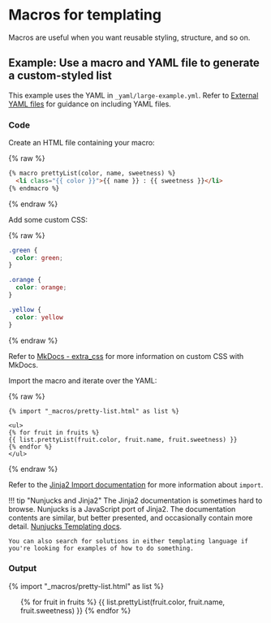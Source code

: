 # Macros for templating

Macros are useful when you want reusable styling, structure, and so on.

## Example: Use a macro and YAML file to generate a custom-styled list

This example uses the YAML in `_yaml/large-example.yml`. Refer to [External YAML files](external-yaml-files.md) for guidance on including YAML files.

### Code

Create an HTML file containing your macro:

{% raw %}
```html
{% macro prettyList(color, name, sweetness) %}
  <li class="{{ color }}">{{ name }} : {{ sweetness }}</li>
{% endmacro %}
```
{% endraw %}

Add some custom CSS:

{% raw %}
```css
.green {
  color: green;
}

.orange {
  color: orange;
}

.yellow {
  color: yellow
}
```
{% endraw %}

Refer to [MkDocs - extra_css](https://www.mkdocs.org/user-guide/configuration/#extra_css) for more information on custom CSS with MkDocs.

Import the macro and iterate over the YAML:

{% raw %}
```jinja
{% import "_macros/pretty-list.html" as list %}

<ul>
{% for fruit in fruits %}
{{ list.prettyList(fruit.color, fruit.name, fruit.sweetness) }}
{% endfor %}
</ul>
```
{% endraw %}

Refer to the [Jinja2 Import documentation](https://jinja.palletsprojects.com/en/3.1.x/templates/#import) for more information about `import`.

!!! tip "Nunjucks and Jinja2"
    The Jinja2 documentation is sometimes hard to browse. Nunjucks is a JavaScript port of Jinja2. The documentation contents are similar, but better presented, and occasionally contain more detail. [Nunjucks Templating docs](https://mozilla.github.io/nunjucks/templating.html). 

    You can also search for solutions in either templating language if you're looking for examples of how to do something.

### Output

{% import "_macros/pretty-list.html" as list %}

<ul>
{% for fruit in fruits %}
{{ list.prettyList(fruit.color, fruit.name, fruit.sweetness) }}
{% endfor %}
</ul>